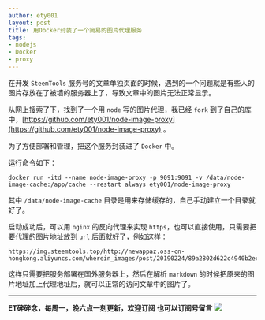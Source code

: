 ```yaml
---
author: ety001
layout: post
title: 用Docker封装了一个简易的图片代理服务
tags:
- nodejs
- Docker
- proxy
---
```

在开发 `SteemTools` 服务号的文章单独页面的时候，遇到的一个问题就是有些人的图片存放在了被墙的服务器上了，导致文章中的图片无法正常显示。

从网上搜索了下，找到了一个用 `node` 写的图片代理，我已经 `fork` 到了自己的库中，[https://github.com/ety001/node-image-proxy](https://github.com/ety001/node-image-proxy) 。

为了方便部署和管理，把这个服务封装进了 `Docker` 中。

运行命令如下：

```
docker run -itd --name node-image-proxy -p 9091:9091 -v /data/node-image-cache:/app/cache --restart always ety001/node-image-proxy
```

其中 `/data/node-image-cache` 目录是用来存储缓存的，自己手动建立一个目录就好了。

启动成功后，可以用 `nginx` 的反向代理来实现 `https`，也可以直接使用，只需要把要代理的图片地址放到 `url` 后面就好了，例如这样：

```
https://img.steemtools.top/http://newappaz.oss-cn-hongkong.aliyuncs.com/wherein_images/post/20190224/89a2802d622c4940b2ece51eea04aecd.jpg
```

这样只需要把服务部署在国外服务器上，然后在解析 `markdown` 的时候把原来的图片地址加上代理地址后，就可以正常的访问文章中的图片了。

---
**ET碎碎念，每周一，晚六点一刻更新，欢迎订阅**
**也可以订阅号留言**
![](/img/wechat-subscribe.jpg)
